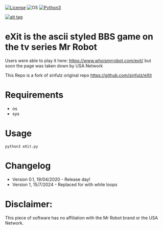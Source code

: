 [![License](https://img.shields.io/badge/License-MIT-blue.svg?style=flat-square)](https://github.com/Manisso/fsociety/blob/master/LICENSE) ![OS](https://img.shields.io/badge/Tested%20On-Linux%20|%20OSX%20-yellowgreen.svg?style=flat-square) [![Python3](https://img.shields.io/badge/Python-3-green.svg?style=flat-square)](https://github.com/CRO-THEHACKER/fsociety3)

[![alt tag](http://nikolaskama.me/content/images/2016/07/mr-robot-1.gif)](https://wikipedia.org/wiki/Mr._Robot)

# eXit is the ascii styled BBS game on the tv series Mr Robot

Users were able to play it here: https://www.whoismrrobot.com/exit/
but soon the page was taken down by USA Network

This Repo is a fork of sinfulz original repo https://github.com/sinfulz/eXit

# Requirements
* os
* sys

# Usage

```
python3 eXit.py
```

# Changelog
* Version 0.1, 19/04/2020 - Release day!
* Version 1, 15/7/2024 - Replaced for with while loops

# Disclaimer:
This piece of software has no affiliation with the Mr Robot brand or the USA Network.
